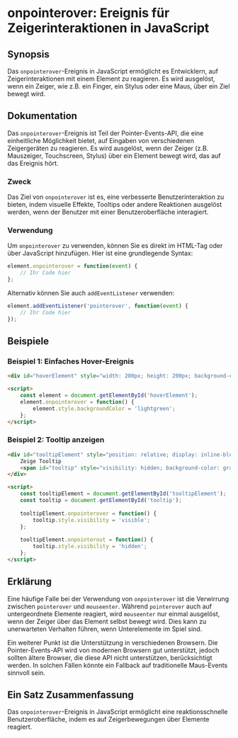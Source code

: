 <!--
Meta Description: # onpointerover: Ereignis für Zeigerinteraktionen in JavaScript ## Synopsis Das `onpointerover`-Ereignis in JavaScript ermöglicht es Entwicklern, auf ...
Meta Keywords: onpointerover, element, ein, tooltip, das
-->

# onpointerover: Ereignis für Zeigerinteraktionen in JavaScript

## Synopsis
Das `onpointerover`-Ereignis in JavaScript ermöglicht es Entwicklern, auf Zeigerinteraktionen mit einem Element zu reagieren. Es wird ausgelöst, wenn ein Zeiger, wie z.B. ein Finger, ein Stylus oder eine Maus, über ein Ziel bewegt wird.

## Dokumentation
Das `onpointerover`-Ereignis ist Teil der Pointer-Events-API, die eine einheitliche Möglichkeit bietet, auf Eingaben von verschiedenen Zeigergeräten zu reagieren. Es wird ausgelöst, wenn der Zeiger (z.B. Mauszeiger, Touchscreen, Stylus) über ein Element bewegt wird, das auf das Ereignis hört. 

### Zweck
Das Ziel von `onpointerover` ist es, eine verbesserte Benutzerinteraktion zu bieten, indem visuelle Effekte, Tooltips oder andere Reaktionen ausgelöst werden, wenn der Benutzer mit einer Benutzeroberfläche interagiert.

### Verwendung
Um `onpointerover` zu verwenden, können Sie es direkt im HTML-Tag oder über JavaScript hinzufügen. Hier ist eine grundlegende Syntax:

```javascript
element.onpointerover = function(event) {
    // Ihr Code hier
};
```

Alternativ können Sie auch `addEventListener` verwenden:

```javascript
element.addEventListener('pointerover', function(event) {
    // Ihr Code hier
});
```

## Beispiele
### Beispiel 1: Einfaches Hover-Ereignis
```html
<div id="hoverElement" style="width: 200px; height: 200px; background-color: lightblue;">Hover über mich!</div>

<script>
    const element = document.getElementById('hoverElement');
    element.onpointerover = function() {
        element.style.backgroundColor = 'lightgreen';
    };
</script>
```

### Beispiel 2: Tooltip anzeigen
```html
<div id="tooltipElement" style="position: relative; display: inline-block;">
    Zeige Tooltip
    <span id="tooltip" style="visibility: hidden; background-color: gray; color: white; position: absolute;">Tooltip-Text</span>
</div>

<script>
    const tooltipElement = document.getElementById('tooltipElement');
    const tooltip = document.getElementById('tooltip');
    
    tooltipElement.onpointerover = function() {
        tooltip.style.visibility = 'visible';
    };
    
    tooltipElement.onpointerout = function() {
        tooltip.style.visibility = 'hidden';
    };
</script>
```

## Erklärung
Eine häufige Falle bei der Verwendung von `onpointerover` ist die Verwirrung zwischen `pointerover` und `mouseenter`. Während `pointerover` auch auf untergeordnete Elemente reagiert, wird `mouseenter` nur einmal ausgelöst, wenn der Zeiger über das Element selbst bewegt wird. Dies kann zu unerwarteten Verhalten führen, wenn Unterelemente im Spiel sind. 

Ein weiterer Punkt ist die Unterstützung in verschiedenen Browsern. Die Pointer-Events-API wird von modernen Browsern gut unterstützt, jedoch sollten ältere Browser, die diese API nicht unterstützen, berücksichtigt werden. In solchen Fällen könnte ein Fallback auf traditionelle Maus-Events sinnvoll sein.

## Ein Satz Zusammenfassung
Das `onpointerover`-Ereignis in JavaScript ermöglicht eine reaktionsschnelle Benutzeroberfläche, indem es auf Zeigerbewegungen über Elemente reagiert.